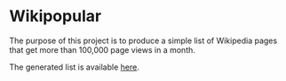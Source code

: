 Wikipopular
===========

The purpose of this project is to produce a simple list of Wikipedia pages that get more than 100,000 page views in a month.

The generated list is available [here](https://jncraton-wikipopular.netlify.com/pages.txt).